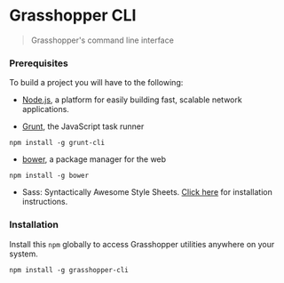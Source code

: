 # Grasshopper CLI


> Grasshopper's command line interface

### Prerequisites


To build a project you will have to the following:

* [Node.js](http://nodejs.org/download/), a platform for easily building fast, scalable network applications.

* [Grunt](http://gruntjs.com/), the JavaScript task runner

```
npm install -g grunt-cli
```

* [bower](http://bower.io/), a package manager for the web

```
npm install -g bower
```

* Sass: Syntactically Awesome Style Sheets. [Click here](http://sass-lang.com/install) for installation instructions.


### Installation

Install this `npm` globally to access Grasshopper utilities anywhere on your system.

    npm install -g grasshopper-cli
